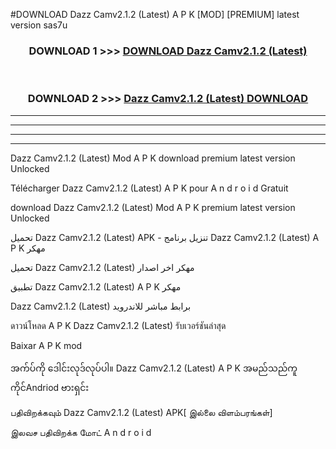 #DOWNLOAD Dazz Camv2.1.2 (Latest) A P K [MOD] [PREMIUM] latest version sas7u



<div align="center">

<h3>DOWNLOAD 1 >>> <a href="https://teeasianyam.web.app?sq=Dazz Camv2.1.2 (Latest)">DOWNLOAD Dazz Camv2.1.2 (Latest) </a></h3><br>

<h3>DOWNLOAD 2 >>> <a href="https://teeasianyam.web.app?sq=Dazz Camv2.1.2 (Latest) ">Dazz Camv2.1.2 (Latest)  DOWNLOAD </a></h3>

</div>


----------------------------------------------------------

----------------------------------------------------------

----------------------------------------------------------

----------------------------------------------------------


Dazz Camv2.1.2 (Latest)  Mod A P K download premium latest version Unlocked

Télécharger Dazz Camv2.1.2 (Latest)  A P K pour A n d r o i d Gratuit

download Dazz Camv2.1.2 (Latest)  Mod A P K premium latest version Unlocked

تحميل Dazz Camv2.1.2 (Latest)  APK - تنزيل برنامج Dazz Camv2.1.2 (Latest)  A P K مهكر

تحميل Dazz Camv2.1.2 (Latest)  مهكر اخر اصدار

تطبيق Dazz Camv2.1.2 (Latest)  A P K مهكر

Dazz Camv2.1.2 (Latest)  برابط مباشر للاندرويد

ดาวน์โหลด A P K Dazz Camv2.1.2 (Latest)  รับเวอร์ชันล่าสุด

Baixar A P K mod

အက်ပ်ကို ဒေါင်းလုဒ်လုပ်ပါ။ Dazz Camv2.1.2 (Latest)  A P K အမည်သည်ကူကိုင်Andriod ဗားရှင်း

பதிவிறக்கவும் Dazz Camv2.1.2 (Latest)  APK[ இல்லை விளம்பரங்கள்] 
 
இலவச பதிவிறக்க மோட் A n d r o i d



